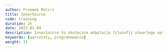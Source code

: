 ```yaml
---
author: Przemek Malirz
title: InnerSource
code: training
duration: 2h
date: 2023-01-09
description: InnerSource to skuteczna adaptacja filozofii otwartego oprogramowania do środowiska biznesowego. 
keywords: [warsztaty, programowanie]
weight: 11
---
```

